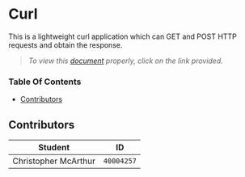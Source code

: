 # Curl
This is a lightweight curl application which can GET and POST HTTP requests and obtain the response.

>*To view this [document](https://github.com/prince-chrismc/Data-Communication/blob/master/Assignments/Curl/README.md) properly, click on the link provided.*

### Table Of Contents
* [Contributors](#contributors)

## Contributors
**Student** | **ID**
:---:| ---
Christopher McArthur | `40004257`
